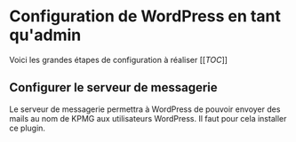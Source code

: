 # Configuration de WordPress en tant qu'admin

Voici les grandes étapes de configuration à réaliser
[[_TOC_]]




## Configurer le serveur de messagerie
Le serveur de messagerie permettra à WordPress de pouvoir envoyer des mails au nom de KPMG aux utilisateurs WordPress.
Il faut pour cela installer ce plugin.

